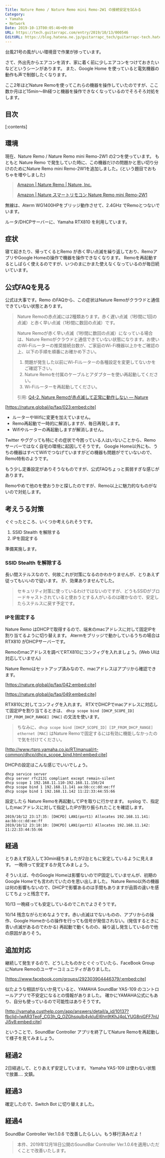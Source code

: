```yaml
---
Title: Nature Remo / Nature Remo mini Remo-2W1 の接続安定を試みる
Category:
- Yamaha
- Network
Date: 2019-10-13T00:05:46+09:00
URL: https://tech.guitarrapc.com/entry/2019/10/13/000546
EditURL: https://blog.hatena.ne.jp/guitarrapc_tech/guitarrapc-tech.hatenablog.com/atom/entry/26006613448551571
---
```


台風21号の風がいい環境音で作業が捗っています。

さて、外出先からエアコンを消す、家に着く前に少しエアコンをつけておきたいなどというシーンがあります。
また、Google Home を使っていると電気機器の動作も声で制御したくなります。

ここ2年ほどNature Remoを使ってこれらの機器を操作していたのですが、ここ数か月ほど15min～8h経つと機器を操作できなくなっているのでそろそろ対処をします。

## 目次

[:contents]

## 環境

現在、Nature Remo / Nature Remo mini Remo-2W1 の2つを使っています。 もともと Nature Remo で発生していた時に、この機器だけの問題かと思い切り分けのためにNature Remo mini Remo-2W1を追加しました。(という題目でおもちゃを増やしました)

> [Amazon \| Nature Remo \| Nature, Inc\.](https://www.amazon.co.jp/Nature-Inc-Remo-01-Remo/dp/B06XCQFP96)
> 
> [Amazon \| Nature スマートリモコン Nature Remo mini Remo\-2W1](https://www.amazon.co.jp/Nature-Remo-mini-%E5%AE%B6%E9%9B%BB%E3%82%B3%E3%83%B3%E3%83%88%E3%83%AD-%E3%83%A9-REMO2W1/dp/B07CWNLHJ8)

無線は、Aterm WG1400HPをブリッジ動作させて、2.4GHz でRemoとつないでいます。

ルータ/DHCPサーバーに、Yamaha RTX810 を利用しています。

## 症状

寝て起きたり、帰ってくるとRemo が赤く早い点滅を繰り返しており、RemoアプリやGoogle Homeの操作で機器を操作できなくなります。
Remoを再起動するとしばらく使えるのですが、いつのまにかまた使えなくなっているのが毎日続いています。

## 公式FAQを見る

公式は大事です。Remo のFAQから、この症状はNature Remoがクラウドと通信できていない状態とあります。

> Nature Remoの赤点滅には2種類あります。赤く遅い点滅（1秒間に1回の点滅）と赤く早い点滅（1秒間に数回の点滅）です。
>
> Nature Remoが赤く早い点滅（1秒間に数回の点滅）になっている場合は、Nature Remoがクラウドと通信できていない状態になります。お使いのWi-Fiルーターの推奨接続台数が、ご家庭のWi-Fi機器以上かをご確認の上、以下の手順を順番にお確かめ下さい。
>
>
> 1. 問題が発生した以前にWi-Fiルーターの各種設定を変更してないかをご確認下さい。
> 2. Nature Remoを付属のケーブルとアダプターを使い再起動してください。
> 3. Wi-Fiルーターを再起動してください。
> 
> 引用: [Q4\-2\. Nature Remoが赤点滅して正常に動作しない — Nature](https://nature.global/jp/faq/023)

[https://nature.global/jp/faq/023:embed:cite]

* ルーターやWifiに変更を加えていません。
* Remo再起動で一時的に解消しますが、毎日再発します。
* Wifiやルーターの再起動しますが解消しません。

Twitter やググっても特にその症状で今困っている人はいないことから、Remo サーバーではなく自宅の環境に起因してそうです。
Google Home以外にも、うちの機器はすべてWifiでつなげていますがどの機器も問題がでていないので、Remo特有のようです。

もう少し定番設定がありそうなものですが、公式FAQちょっと貧弱すぎな感じがあります。

Remoやめて他のを使おうかと探したのですが、Remo以上に魅力的なものがないので対処します。


## 考えうる対策

ぐぐったところ、いくつか考えられそうです。

1. SSID Stealth を解除する
1. IPを固定する

準備実施します。

### SSID Stealth を解除する

長い間ステルスなので、何故これが対策になるのかわかりませんが、とりあえず従ってもいいので従います。
が、効果ありませんでした。

> セキュリティ対策に使っているわけではないのですが、どうもSSIDがブロードキャストされていると使おうとする人がいるのは確かなので、安定したらステルスに戻す予定です。

### IPを固定する

Nature Remo はDHCPで取得するので、端末のmacアドレスに対して固定IPを割り当てるように切り替えます。
Atermをブリッジで動かしているうちの場合はRTX810 がDHCPサーバーです。

Remoのmacアドレスを調べてRTX810にコンフィグを入れましょう。(Web UIは対応していません)

Nature Remoはセットアップ済みなので、macアドレスはアプリから確認できます。

[https://nature.global/jp/faq/042:embed:cite]

[https://nature.global/jp/faq/049:embed:cite]

RTX810に対してコンフィグを入れます。
RTXでDHCPでmacアドレスに対応して固定IPを割り当てるときは、 `dhcp scope bind [DHCP_SCOPE_ID] [IP_FROM_DHCP_RANGE] [MAC]` の文法を使います。

> ちなみに、`dhcp scope bind [DHCP_SCOPE_ID] [IP_FROM_DHCP_RANGE] ethernet [MAC]` はNature Remoで固定するには有効に機能しなかったので気を付けてください。

[http://www.rtpro.yamaha.co.jp/RT/manual/rt-common/dhcp/dhcp_scope_bind.html:embed:cite]

DHCPの設定はこんな感じでいいでしょう。

```
dhcp service server
dhcp server rfc2131 compliant except remain-silent
dhcp scope 1 192.168.11.110-192.168.11.150/24
dhcp scope bind 1 192.168.11.141 aa:bb:cc:dd:ee:ff
dhcp scope bind 1 192.168.11.142 11:22:33:44:55:66
```

設定したら Nature Remoを再起動してIPを取りに行かせます。
syslog で、指定したmacアドレスに対して指定したIPが割り振られたことを確認します。

```
2019/10/12 23:17:35: [DHCPD] LAN1(port1) Allocates 192.168.11.141: aa:bb:cc:dd:ee:ff
2019/10/12 23:18:10: [DHCPD] LAN1(port1) Allocates 192.168.11.142: 11:22:33:44:55:66
```

## 経過

とりあえず投入して30min経ちましたが2台ともに安定しているように見えます。
一晩待って安定するか見てみましょう。

そういえば、今のGoogle Homeは影響ないのでIP固定していませんが、初期のGoogle Homeでも言われていたのを思い出しました。
Nature Remo以外の機器は何の影響もないので、DHCPで影響あるのは手間もありますが品質の違いを感じてちょっと残念です。

10/13 一晩経っても安定しているのでこれでよさそうです。

10/14 残念ながらだめなようです。赤い点滅はでないものの、アプリからの操作、Google Homeからの操作を行っても信号が発信されない。(発信するときに青い点滅があるのでわかる) 再起動で動くものの、繰り返し発生しているので他の原因がありそう。

## 追加対応

継続して発生するので、どうしたものかとぐぐっていたら、FaceBook Group にNature Remoのユーザーコミュニティがありました。

[https://www.facebook.com/groups/292303904446379/:embed:cite]

似たような相談がないか見ていると、YAMAHA SoundBar YAS-109 のコントロールアプリで不安定になるとの情報がありました。
確かにYAMAHA公式にもあり、自分も使っているので可能性はありそうです。

[http://yamaha.custhelp.com/app/answers/detail/a_id/10137?fbclid=IwAR3TeoF_CG3h_Q_OZGhsqulb4vkIuEl6hn9tKhJ4pLYUG8niGFF7nUJi5v8:embed:cite]

ということで、SoundBar Controller アプリを終了してNature Remoを再起動して様子を見てみましょう。

## 経過2

2日経過して、とりあえず安定しています。
Yamaha YAS-109 は使わない状態で放置.... 文鎮。

## 経過3

確定したので、Switch Bot に切り替えました。

## 経過4

SoundBar Controller Ver.1.0.6 で改善したらしい。もう移行済みだよ！

> 本件、2019年12月18日公開のSoundBar Controller Ver.1.0.6を適用いただくことで改善いたします。
